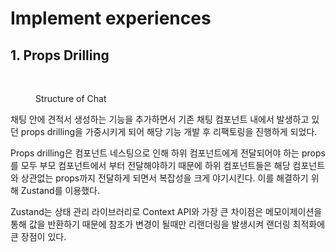 # Implement experiences



## 1. Props Drilling

<div align="left">

<figure><img src="../.gitbook/assets/스크린샷 2024-02-01 오후 10.57.14.png" alt="" width="375"><figcaption><p>Structure of Chat</p></figcaption></figure>

</div>

채팅 안에 견적서 생성하는 기능을 추가하면서 기존 채팅 컴포넌트 내에서 발생하고 있던 props drilling을 가중시키게 되어 해당 기능 개발 후 리팩토링을 진행하게 되었다.

Props drilling은 컴포넌트 네스팅으로 인해 하위 컴포넌트에게 전달되어야 하는 props를 모두 부모 컴포넌트에서 부터 전달해야하기 때문에 하위 컴포넌트들은 해당 컴포넌트와 상관없는 props까지 전달하게 되면서 복잡성을 크게 야기시킨다. 이를 해결하기 위해 Zustand를 이용했다.

Zustand는 상태 관리 라이브러리로 Context API와 가장 큰 차이점은 메모이제이션을 통해 값을 반환하기 때문에 참조가 변경이 될때만 리랜더링을 발생시켜 랜더링 최적화에 큰 장점이 있다.
